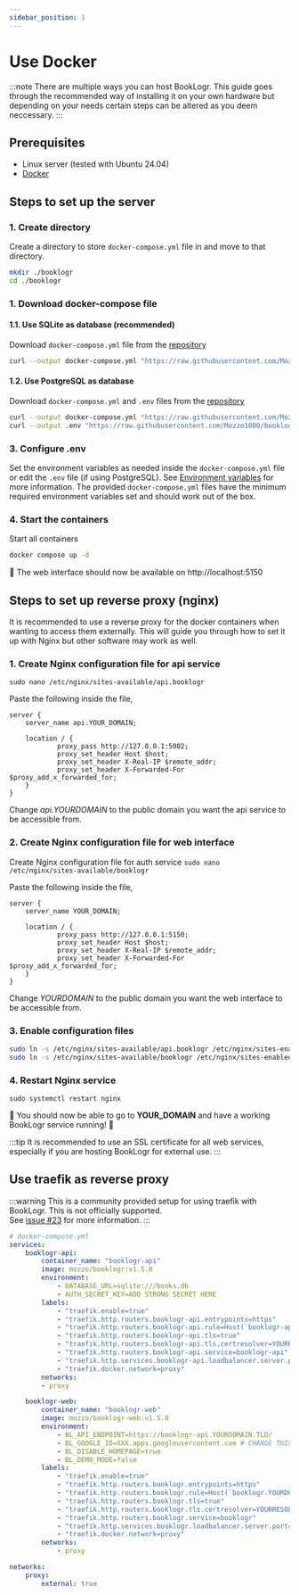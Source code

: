 ```yaml
---
sidebar_position: 1
---
```


# Use Docker
:::note
There are multiple ways you can host BookLogr. This guide goes through the recommended way of installing it on your own hardware but depending on your needs certain steps can be altered as you deem neccessary.
:::

## Prerequisites
* Linux server (tested with Ubuntu 24.04)
* [Docker](https://www.docker.com)

## Steps to set up the server

### 1. Create directory
Create a directory to store `docker-compose.yml` file in and move to that directory.
```sh
mkdir ./booklogr
cd ./booklogr
```

### 1. Download docker-compose file
#### 1.1. Use SQLite as database (recommended)
Download `docker-compose.yml` file from the [repository](https://github.com/Mozzo1000/booklogr)
```sh
curl --output docker-compose.yml "https://raw.githubusercontent.com/Mozzo1000/booklogr/refs/heads/main/docker-compose.yml"
```

#### 1.2. Use PostgreSQL as database
Download `docker-compose.yml` and `.env` files from the [repository](https://github.com/Mozzo1000/booklogr)
```sh
curl --output docker-compose.yml "https://raw.githubusercontent.com/Mozzo1000/booklogr/refs/heads/main/docker-compose.postgres.yml"
curl --output .env "https://raw.githubusercontent.com/Mozzo1000/booklogr/refs/heads/main/.env.example"
```

### 3. Configure .env
Set the environment variables as needed inside the `docker-compose.yml` file or edit the `.env` file (if using PostgreSQL).
See [Environment variables](/docs/Configuration/Environment-variables) for more information.
The provided `docker-compose.yml` files have the minimum required environment variables set and should work out of the box.

### 4. Start the containers
Start all containers
```sh
docker compose up -d
```

🎉 The web interface should now be available on http://localhost:5150

## Steps to set up reverse proxy (nginx)
It is recommended to use a reverse proxy for the docker containers when wanting to access them externally.
This will guide you through how to set it up with Nginx but other software may work as well.

### 1. Create Nginx configuration file for api service
`sudo nano /etc/nginx/sites-available/api.booklogr`

Paste the following inside the file,

```nginx
server {
    server_name api.YOUR_DOMAIN;

    location / {
            proxy_pass http://127.0.0.1:5002;
            proxy_set_header Host $host;
            proxy_set_header X-Real-IP $remote_addr;
            proxy_set_header X-Forwarded-For $proxy_add_x_forwarded_for;
    }
}
```
Change *api.YOURDOMAIN* to the public domain you want the api service to be accessible from.

### 2. Create Nginx configuration file for web interface
Create Nginx configuration file for auth service
`sudo nano /etc/nginx/sites-available/booklogr`

Paste the following inside the file,
```nginx
server {
    server_name YOUR_DOMAIN;

    location / {
            proxy_pass http://127.0.0.1:5150;
            proxy_set_header Host $host;
            proxy_set_header X-Real-IP $remote_addr;
            proxy_set_header X-Forwarded-For $proxy_add_x_forwarded_for;
    }
}
```
Change *YOURDOMAIN* to the public domain you want the web interface to be accessible from.

### 3. Enable configuration files
```bash
sudo ln -s /etc/nginx/sites-available/api.booklogr /etc/nginx/sites-enabled/
sudo ln -s /etc/nginx/sites-available/booklogr /etc/nginx/sites-enabled/
```

### 4. Restart Nginx service
`sudo systemctl restart nginx`

🎉 You should now be able to go to **YOUR_DOMAIN** and have a working BookLogr service running! 🎉

:::tip
It is recommended to use an SSL certificate for all web services, especially if you are hosting BookLogr for external use.
:::

## Use traefik as reverse proxy
:::warning
This is a community provided setup for using traefik with BookLogr. This is not officially supported.  
See [issue #23](https://github.com/Mozzo1000/booklogr/issues/23) for more information.
:::
```yml
# docker-compose.yml
services:
    booklogr-api:
        container_name: "booklogr-api"
        image: mozzo/booklogr:v1.5.0
        environment:
            - DATABASE_URL=sqlite:///books.db
            - AUTH_SECRET_KEY=ADD STRONG SECRET HERE
        labels:
            - "traefik.enable=true"
            - "traefik.http.routers.booklogr-api.entrypoints=https"
            - "traefik.http.routers.booklogr-api.rule=Host(`booklogr-api.YOURDOMAIN.TLD`)"
            - "traefik.http.routers.booklogr-api.tls=true"
            - "traefik.http.routers.booklogr-api.tls.certresolver=YOURRESOLVER"
            - "traefik.http.routers.booklogr-api.service=booklogr-api"
            - "traefik.http.services.booklogr-api.loadbalancer.server.port=5000"
            - "traefik.docker.network=proxy"
        networks:
        - proxy

    booklogr-web:
        container_name: "booklogr-web"
        image: mozzo/booklogr-web:v1.5.0
        environment:
            - BL_API_ENDPOINT=https://booklogr-api.YOURDOMAIN.TLD/ 
            - BL_GOOGLE_ID=XXX.apps.googleusercontent.com # CHANGE THIS TO YOUR OWN GOOGLE ID
            - BL_DISABLE_HOMEPAGE=true
            - BL_DEMO_MODE=false
        labels:
            - "traefik.enable=true"
            - "traefik.http.routers.booklogr.entrypoints=https"
            - "traefik.http.routers.booklogr.rule=Host(`booklogr.YOURDOMAIN.TLD`)"
            - "traefik.http.routers.booklogr.tls=true"
            - "traefik.http.routers.booklogr.tls.certresolver=YOURRESOLVER"
            - "traefik.http.routers.booklogr.service=booklogr"
            - "traefik.http.services.booklogr.loadbalancer.server.port=80"
            - "traefik.docker.network=proxy"
        networks:
            - proxy

networks:
    proxy:
        external: true
```